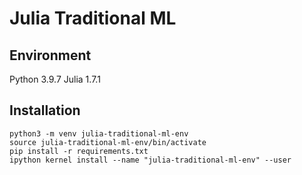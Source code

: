 # Julia Traditional ML


## Environment
Python 3.9.7
Julia 1.7.1

## Installation
```
python3 -m venv julia-traditional-ml-env
source julia-traditional-ml-env/bin/activate
pip install -r requirements.txt
ipython kernel install --name "julia-traditional-ml-env" --user
```
